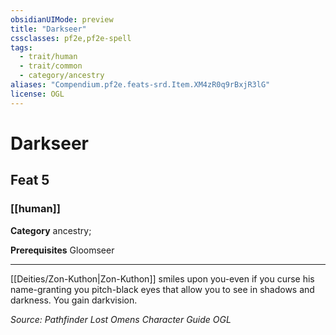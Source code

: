 ```yaml
---
obsidianUIMode: preview
title: "Darkseer"
cssclasses: pf2e,pf2e-spell
tags:
  - trait/human
  - trait/common
  - category/ancestry
aliases: "Compendium.pf2e.feats-srd.Item.XM4zR0q9rBxjR3lG"
license: OGL
---
```

# Darkseer
## Feat 5
### [[human]]

**Category** ancestry; 



**Prerequisites** Gloomseer
* * *
[[Deities/Zon-Kuthon|Zon-Kuthon]] smiles upon you-even if you curse his name-granting you pitch-black eyes that allow you to see in shadows and darkness. You gain darkvision.

*Source: Pathfinder Lost Omens Character Guide*
*OGL*